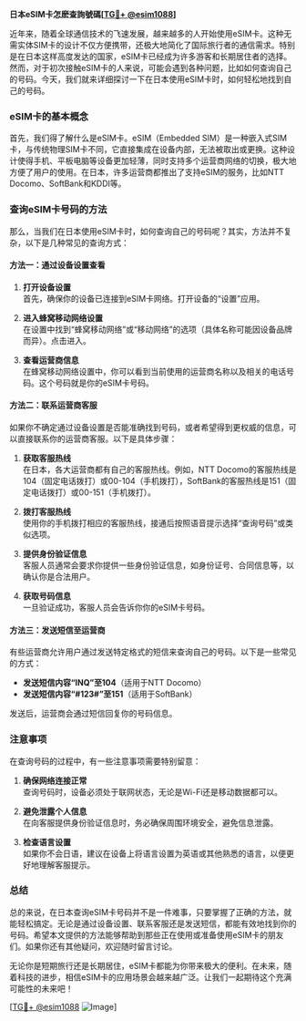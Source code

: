 **日本eSIM卡怎麽查詢號碼[[TG💪+ @esim1088](https://t.me/s/esim1088)]**

近年来，随着全球通信技术的飞速发展，越来越多的人开始使用eSIM卡。这种无需实体SIM卡的设计不仅方便携带，还极大地简化了国际旅行者的通信需求。特别是在日本这样高度发达的国家，eSIM卡已经成为许多游客和长期居住者的选择。然而，对于初次接触eSIM卡的人来说，可能会遇到各种问题，比如如何查询自己的号码。今天，我们就来详细探讨一下在日本使用eSIM卡时，如何轻松地找到自己的号码。

### eSIM卡的基本概念

首先，我们得了解什么是eSIM卡。eSIM（Embedded SIM）是一种嵌入式SIM卡，与传统物理SIM卡不同，它直接集成在设备内部，无法被取出或更换。这种设计使得手机、平板电脑等设备更加轻薄，同时支持多个运营商网络的切换，极大地方便了用户的使用。在日本，许多运营商都推出了支持eSIM的服务，比如NTT Docomo、SoftBank和KDDI等。

### 查询eSIM卡号码的方法

那么，当我们在日本使用eSIM卡时，如何查询自己的号码呢？其实，方法并不复杂，以下是几种常见的查询方式：

#### 方法一：通过设备设置查看

1. **打开设备设置**  
   首先，确保你的设备已连接到eSIM卡网络。打开设备的“设置”应用。

2. **进入蜂窝移动网络设置**  
   在设置中找到“蜂窝移动网络”或“移动网络”的选项（具体名称可能因设备品牌而异）。点击进入。

3. **查看运营商信息**  
   在蜂窝移动网络设置中，你可以看到当前使用的运营商名称以及相关的电话号码。这个号码就是你的eSIM卡号码。

#### 方法二：联系运营商客服

如果你不确定通过设备设置是否能准确找到号码，或者希望得到更权威的信息，可以直接联系你的运营商客服。以下是具体步骤：

1. **获取客服热线**  
   在日本，各大运营商都有自己的客服热线。例如，NTT Docomo的客服热线是104（固定电话拨打）或00-104（手机拨打），SoftBank的客服热线是151（固定电话拨打）或00-151（手机拨打）。

2. **拨打客服热线**  
   使用你的手机拨打相应的客服热线，接通后按照语音提示选择“查询号码”或类似选项。

3. **提供身份验证信息**  
   客服人员通常会要求你提供一些身份验证信息，如身份证号、合同信息等，以确认你是合法用户。

4. **获取号码信息**  
   一旦验证成功，客服人员会告诉你你的eSIM卡号码。

#### 方法三：发送短信至运营商

有些运营商允许用户通过发送特定格式的短信来查询自己的号码。以下是一些常见的方式：

- **发送短信内容“INQ”至104**（适用于NTT Docomo）
- **发送短信内容“#123#”至151**（适用于SoftBank）

发送后，运营商会通过短信回复你的号码信息。

### 注意事项

在查询号码的过程中，有一些注意事项需要特别留意：

1. **确保网络连接正常**  
   查询号码时，设备必须处于联网状态，无论是Wi-Fi还是移动数据都可以。

2. **避免泄露个人信息**  
   在向客服提供身份验证信息时，务必确保周围环境安全，避免信息泄露。

3. **检查语言设置**  
   如果你不会日语，建议在设备上将语言设置为英语或其他熟悉的语言，以便更好地理解客服提示。

### 总结

总的来说，在日本查询eSIM卡号码并不是一件难事，只要掌握了正确的方法，就能轻松搞定。无论是通过设备设置、联系客服还是发送短信，都能有效地找到你的号码。希望本文提供的方法能够帮助到那些正在使用或准备使用eSIM卡的朋友们。如果你还有其他疑问，欢迎随时留言讨论。

无论你是短期旅行还是长期居住，eSIM卡都能为你带来极大的便利。在未来，随着科技的进步，相信eSIM卡的应用场景会越来越广泛。让我们一起期待这个充满可能性的未来吧！

[[TG💪+ @esim1088](https://t.me/s/esim1088) ![Image](https://i.postimg.cc/4NQfJmqS/Snipaste-2025-05-13-00-14-12.png)]